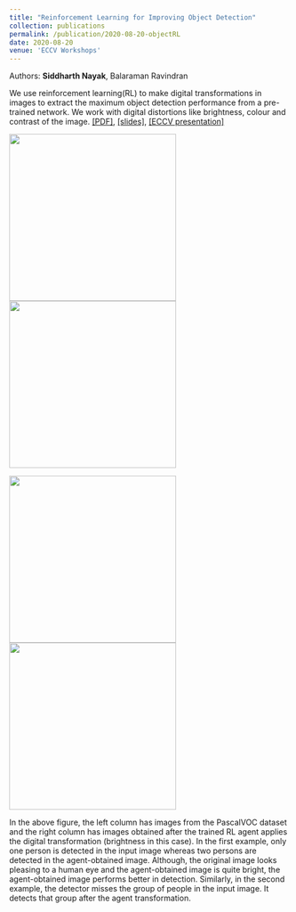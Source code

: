 ```yaml
---
title: "Reinforcement Learning for Improving Object Detection"
collection: publications
permalink: /publication/2020-08-20-objectRL
date: 2020-08-20
venue: 'ECCV Workshops'
---
```

Authors: **Siddharth Nayak**, Balaraman Ravindran

We use reinforcement learning(RL) to make digital transformations in images to extract the maximum object detection performance from a pre-trained network. We work with digital distortions like brightness, colour and contrast of the image. [[PDF]](https://arxiv.org/pdf/2008.08005.pdf), [[slides]](http://nsidn98.github.io/files/ECCV_Workshop_ObjectRL_slides.pdf), [[ECCV presentation]](http://nsidn98.github.io/files/ECCV_Workshop_video.mp4)


<p align="left">
  <img src="https://raw.githubusercontent.com/nsidn98/nsidn98.github.io/master/files/Publications_assets/ObjectRL/006187o.png" width="300"/>
  <img src="https://raw.githubusercontent.com/nsidn98/nsidn98.github.io/master/files/Publications_assets/ObjectRL/006187a.png" width="300"/>
</p>

<p align="left">
  <img src="https://raw.githubusercontent.com/nsidn98/nsidn98.github.io/master/files/Publications_assets/ObjectRL/001902o.png" width="300"/>
  <img src="https://raw.githubusercontent.com/nsidn98/nsidn98.github.io/master/files/Publications_assets/ObjectRL/001902a.png" width="300"/>
</p>

In the above figure, the left column has images from the PascalVOC dataset and the right column has images obtained after the trained RL agent applies the digital transformation (brightness in this case). In the first example, only one person is detected in the input image whereas two persons are detected in the agent-obtained image. Although, the original image looks pleasing to a human eye and the agent-obtained image is quite bright, the agent-obtained image performs better in detection. Similarly, in the second example, the detector misses the group of people in the input image. It detects that group after the agent transformation.


<!-- Recommended citation: Your Namesdas, You. (2010). "Paper Title Number 2." <i>Journal 1</i>. 1(2). -->


